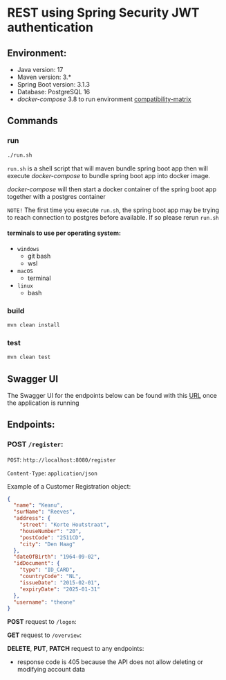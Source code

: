 # REST using Spring Security JWT authentication

## Environment:

- Java version: 17
- Maven version: 3.*
- Spring Boot version: 3.1.3
- Database: PostgreSQL 16
- _docker-compose_ 3.8 to run environment [compatibility-matrix](https://docs.docker.com/compose/compose-file/compose-versioning/#compatibility-matrix)

## Commands

### run
```bash
./run.sh
```

`run.sh` is a shell script that will maven bundle spring boot app then will execute _docker-compose_ to bundle spring boot app into docker image.

_docker-compose_ will then start a docker container of the spring boot app together with a postgres container

`NOTE!` The first time you execute `run.sh`, the spring boot app may be trying to reach connection to postgres before available. 
If so please rerun `run.sh` 

#### terminals to use per operating system:

* `windows` 
  * git bash 
  * wsl
* `macOS`
    * terminal
* `linux`
  * bash

### build
```bash
mvn clean install
```

### test

```bash
mvn clean test
```

## Swagger UI

The Swagger UI for the endpoints below can be found with this [URL](http://localhost:8080/swagger-ui/) once the application is running

## Endpoints:

### **POST** `/register`:

`POST`: `http://localhost:8080/register`

`Content-Type`: `application/json`

Example of a Customer Registration object:

```json
{
  "name": "Keanu",
  "surName": "Reeves",
  "address": {
    "street": "Korte Houtstraat",
    "houseNumber": "20",
    "postCode": "2511CD",
    "city": "Den Haag"
  },
  "dateOfBirth": "1964-09-02",
  "idDocument": {
    "type": "ID_CARD",
    "countryCode": "NL",
    "issueDate": "2015-02-01",
    "expiryDate": "2025-01-31"
  },
  "username": "theone"
}
```


**POST** request to `/logon`:

**GET** request to `/overview`:

**DELETE**, **PUT**, **PATCH** request to any endpoints:

- response code is 405 because the API does not allow deleting or modifying account data

